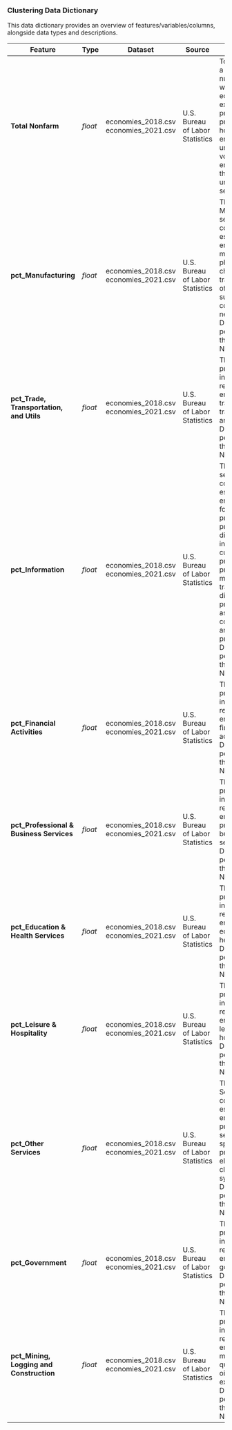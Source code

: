 ### Clustering Data Dictionary

This data dictionary provides an overview of features/variables/columns, alongside data types and descriptions. 

|Feature|Type|Dataset|Source|Description|
|-|-|-|-|-|
|**Total Nonfarm**|*float*|economies_2018.csv economies_2021.csv|U.S. Bureau of Labor Statistics|Total Nonfarm is a measure of the number of U.S. workers in the economy that excludes proprietors, private household employees, unpaid volunteers, farm employees, and the unincorporated self-employed|
|**pct_Manufacturing**|*float*|economies_2018.csv economies_2021.csv|U.S. Bureau of Labor Statistics|The Manufacturing sector comprises establishments engaged in the mechanical, physical, or chemical transformation of materials, substances, or components into new products. Displayed as percentage of the Total Nonfarm| 
|**pct_Trade, Transportation, and Utils**|*float*|economies_2018.csv economies_2021.csv|U.S. Bureau of Labor Statistics|This sector provides information relating to employment in trade, transportation, and utilities. Displayed as percentage of the Total Nonfarm|
|**pct_Information**|*float*|economies_2018.csv economies_2021.csv|U.S. Bureau of Labor Statistics|The Information sector comprises establishments engaged in the following processes: (a) producing and distributing information and cultural products, (b) providing the means to transmit or distribute these products as well as data or communications, and (c) processing data. Displayed as percentage of the Total Nonfarm| 
|**pct_Financial Activities**|*float*|economies_2018.csv economies_2021.csv|U.S. Bureau of Labor Statistics|This sector provides information relating to employment in financial activities. Displayed as percentage of the Total Nonfarm| 
|**pct_Professional & Business Services**|*float*|economies_2018.csv economies_2021.csv|U.S. Bureau of Labor Statistics|This sector provides information relating to employment in professional and business services. Displayed as percentage of the Total Nonfarm| 
|**pct_Education & Health Services**|*float*|economies_2018.csv economies_2021.csv|U.S. Bureau of Labor Statistics|This sector provides information relating to employment in education and health services. Displayed as percentage of the Total Nonfarm| 
|**pct_Leisure & Hospitality**|*float*|economies_2018.csv economies_2021.csv|U.S. Bureau of Labor Statistics|This sector provides information relating to employment in leisure and hospitality. Displayed as percentage of the Total Nonfarm|
|**pct_Other Services**|*float*|economies_2018.csv economies_2021.csv|U.S. Bureau of Labor Statistics|The Other Services sector comprises establishments engaged in providing services not specifically provided for elsewhere in the classification system. Displayed as percentage of the Total Nonfarm|
|**pct_Government**|*float*|economies_2018.csv economies_2021.csv|U.S. Bureau of Labor Statistics|This sector provides information relating to employment in government. Displayed as percentage of the Total Nonfarm|
|**pct_Mining, Logging and Construction**|*float*|economies_2018.csv economies_2021.csv|U.S. Bureau of Labor Statistics|This sector provides information relating to employment in mining, quarrying, and oil and gas extraction. Displayed as percentage of the Total Nonfarm|